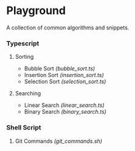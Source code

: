 # Playground

A collection of common algorithms and snippets.

### Typescript

1. Sorting  
    - Bubble Sort _(bubble_sort.ts)_
    - Insertion Sort _(insertion_sort.ts)_
    - Selection Sort _(selection_sort.ts)_

2. Searching
    - Linear Search _(linear_search.ts)_
    - Binary Search _(binary_search.ts)_

### Shell Script

1. Git Commands _(git_commands.sh)_

